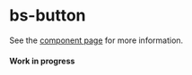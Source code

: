 bs-button
================

See the [component page](http://arvindr21.github.io/bs-button) for more information.

#### Work in progress